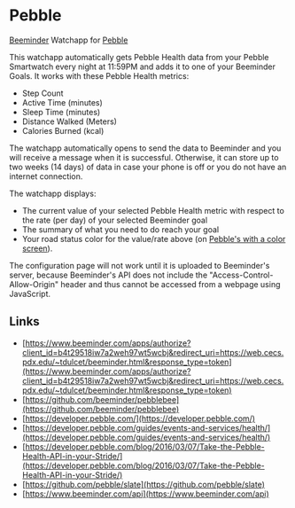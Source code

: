 # Pebble
[Beeminder](https://www.beeminder.com/) Watchapp for [Pebble](https://www.pebble.com/)

This watchapp automatically gets Pebble Health data from your Pebble Smartwatch every night at 11:59PM and adds it to one of your Beeminder Goals. It works with these Pebble Health metrics:
* Step Count
* Active Time (minutes)
* Sleep Time (minutes)
* Distance Walked (Meters)
* Calories Burned (kcal)

The watchapp automatically opens to send the data to Beeminder and you will receive a message when it is successful. Otherwise, it can store up to two weeks (14 days) of data in case your phone is off or you do not have an internet connection.

The watchapp displays:
* The current value of your selected Pebble Health metric with respect to the rate (per day) of your selected Beeminder goal
* The summary of what you need to do reach your goal
* Your road status color for the value/rate above (on [Pebble's with a color screen](https://developer.pebble.com/guides/tools-and-resources/hardware-information/)).

The configuration page will not work until it is uploaded to Beeminder's server, because Beeminder's API does not include the "Access-Control-Allow-Origin" header and thus cannot be accessed from a webpage using JavaScript.

## Links
* [https://www.beeminder.com/apps/authorize?client_id=b4t29518iw7a2weh97wt5wcbj&redirect_uri=https://web.cecs.pdx.edu/~tdulcet/beeminder.html&response_type=token](https://www.beeminder.com/apps/authorize?client_id=b4t29518iw7a2weh97wt5wcbj&redirect_uri=https://web.cecs.pdx.edu/~tdulcet/beeminder.html&response_type=token)
* [https://github.com/beeminder/pebblebee](https://github.com/beeminder/pebblebee)
* [https://developer.pebble.com/](https://developer.pebble.com/)
* [https://developer.pebble.com/guides/events-and-services/health/](https://developer.pebble.com/guides/events-and-services/health/)
* [https://developer.pebble.com/blog/2016/03/07/Take-the-Pebble-Health-API-in-your-Stride/](https://developer.pebble.com/blog/2016/03/07/Take-the-Pebble-Health-API-in-your-Stride/)
* [https://github.com/pebble/slate](https://github.com/pebble/slate)
* [https://www.beeminder.com/api](https://www.beeminder.com/api)
